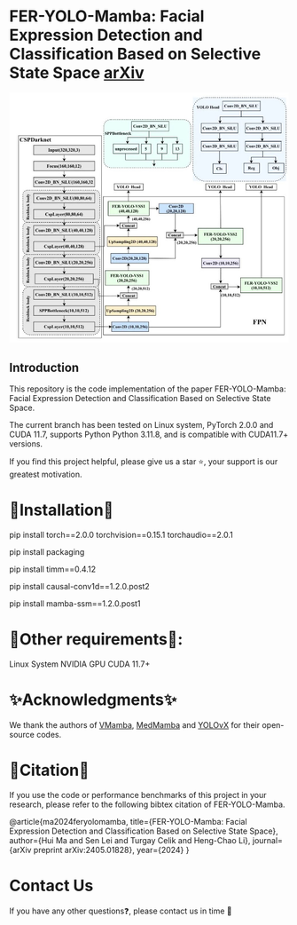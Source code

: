 # FER-YOLO-Mamba: Facial Expression Detection and Classification Based on Selective State Space [arXiv](https://arxiv.org/pdf/2405.01828)

![image](https://github.com/SwjtuMa/FER-YOLO-Mamba/blob/main/FER-YOLO-Mamba.jpg)

## Introduction

This repository is the code implementation of the paper FER-YOLO-Mamba: Facial Expression Detection and Classification Based on Selective State Space.

The current branch has been tested on Linux system, PyTorch 2.0.0 and CUDA 11.7, supports Python Python 3.11.8, and is compatible with CUDA11.7+ versions.

If you find this project helpful, please give us a star ⭐️, your support is our greatest motivation.

# 📌Installation📌
pip install torch==2.0.0 torchvision==0.15.1 torchaudio==2.0.1 

pip install packaging

pip install timm==0.4.12

pip install causal-conv1d==1.2.0.post2 

pip install mamba-ssm==1.2.0.post1 

# 📜Other requirements📜:
Linux System
NVIDIA GPU
CUDA 11.7+

# ✨Acknowledgments✨
We thank the authors of  [VMamba](https://github.com/MzeroMiko/VMamba), [MedMamba](https://github.com/YubiaoYue/MedMamba) and [YOLOvX](https://github.com/bubbliiiing/yolox-pytorch) for their open-source codes.

# 💞Citation💞
If you use the code or performance benchmarks of this project in your research, please refer to the following bibtex citation of FER-YOLO-Mamba.

@article{ma2024feryolomamba,
      title={FER-YOLO-Mamba: Facial Expression Detection and Classification Based on Selective State Space}, 
      author={Hui Ma and Sen Lei and Turgay Celik and Heng-Chao Li},
      journal={arXiv preprint arXiv:2405.01828},
      year={2024}
}

# Contact Us
If you have any other questions❓, please contact us in time 👬
